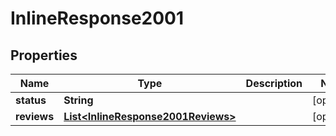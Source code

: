 
# InlineResponse2001

## Properties
Name | Type | Description | Notes
------------ | ------------- | ------------- | -------------
**status** | **String** |  |  [optional]
**reviews** | [**List&lt;InlineResponse2001Reviews&gt;**](InlineResponse2001Reviews.md) |  |  [optional]




